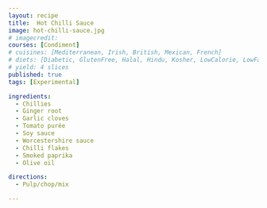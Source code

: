 ```yaml
---
layout: recipe
title:  Hot Chilli Sauce
image: hot-chilli-sauce.jpg
# imagecredit:
courses: [Condiment]
# cuisines: [Mediterranean, Irish, British, Mexican, French]
# diets: [Diabetic, GlutenFree, Halal, Hindu, Kosher, LowCalorie, LowFat, LowLactose, LowSalt, Vegan, Vegetarian]
# yield: 4 slices
published: true
tags: [Experimental]

ingredients:
  - Chillies
  - Ginger root
  - Garlic cloves
  - Tomato purée
  - Soy sauce
  - Worcestershire sauce
  - Chilli flakes
  - Smoked paprika
  - Olive oil

directions:
  - Pulp/chop/mix

---
```

